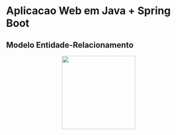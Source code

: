 # Aplicacao Web em Java + Spring Boot

## Modelo Entidade-Relacionamento

 <div align="center">
 <img src="/List/images/" width="200" />
</div>
